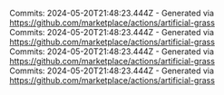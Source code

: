 Commits: 2024-05-20T21:48:23.444Z - Generated via https://github.com/marketplace/actions/artificial-grass
<br>
Commits: 2024-05-20T21:48:23.444Z - Generated via https://github.com/marketplace/actions/artificial-grass
<br>
Commits: 2024-05-20T21:48:23.444Z - Generated via https://github.com/marketplace/actions/artificial-grass
<br>
Commits: 2024-05-20T21:48:23.444Z - Generated via https://github.com/marketplace/actions/artificial-grass
<br>
